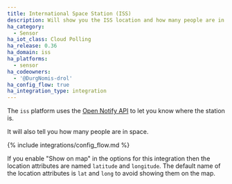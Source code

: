 ```yaml
---
title: International Space Station (ISS)
description: Will show you the ISS location and how many people are in space
ha_category:
  - Sensor
ha_iot_class: Cloud Polling
ha_release: 0.36
ha_domain: iss
ha_platforms:
  - sensor
ha_codeowners:
  - '@DurgNomis-drol'
ha_config_flow: true
ha_integration_type: integration
---
```


The `iss` platform uses the
[Open Notify API](http://open-notify.org/Open-Notify-API/ISS-Location-Now/)
to let you know where the station is.

It will also tell you how many people are in space.

{% include integrations/config_flow.md %}

<div class='note warning'>

If you enable "Show on map" in the options for this integration then the location attributes 
are named `latitude` and `longitude`. The default name of the location attributes is
`lat` and `long` to avoid showing them on the map.

</div>

